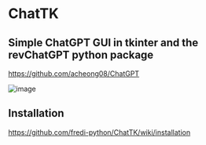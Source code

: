 # ChatTK
## Simple ChatGPT GUI in tkinter and the revChatGPT python package
https://github.com/acheong08/ChatGPT  
  
![image](https://user-images.githubusercontent.com/83492589/224473942-f49af203-78b2-4344-a50e-2a28da61aef1.png)

## Installation
https://github.com/fredi-python/ChatTK/wiki/installation
